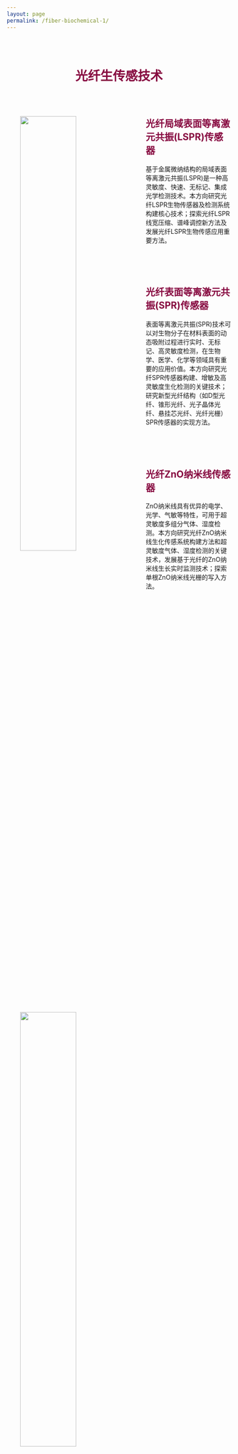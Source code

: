 ```yaml
---
layout: page
permalink: /fiber-biochemical-1/
---
```


<h1 style="color: #870A40; padding-top: 2.5rem; padding-bottom: 0.8rem; text-align:center;">光纤生传感技术</h1>


<div class="wrap clearfix">
    <img src="{{ site.baseurl }}/images/W-1.jpg" style="float: left; width: 50%; margin: 15px; padding: 15px;" >
    <h2 style="color: #870A40;padding-top: 1.9rem;">光纤局域表面等离激元共振(LSPR)传感器</h2> 
    <ul>    
    基于金属微纳结构的局域表面等离激元共振(LSPR)是一种高灵敏度、快速、无标记、集成光学检测技术。本方向研究光纤LSPR生物传感器及检测系统构建核心技术；探索光纤LSPR线宽压缩、谱峰调控新方法及发展光纤LSPR生物传感应用重要方法。
    <ul>
</div>

<br>

<div class="wrap clearfix">
    <img src="{{ site.baseurl }}/images/W-1.jpg" style="float: left; width: 50%; margin: 15px; padding: 15px;" >
    <h2 style="color: #870A40;padding-top: 1.9rem;">光纤表面等离激元共振(SPR)传感器</h2> 
    <ul>
        表面等离激元共振(SPR)技术可以对生物分子在材料表面的动态吸附过程进行实时、无标记、高灵敏度检测，在生物学、医学、化学等领域具有重要的应用价值。本方向研究光纤SPR传感器构建、增敏及高灵敏度生化检测的关键技术；研究新型光纤结构（如D型光纤、锥形光纤、光子晶体光纤、悬挂芯光纤、光纤光栅）SPR传感器的实现方法。
    </ul>
</div>

<br>

<div class="wrap clearfix">
    <img src="{{ site.baseurl }}/images/ZnO-699x457.jpg" style="float: left; width: 50%; margin: 15px; padding: 15px;" >
    <h2 style="color: #870A40;padding-top: 1.9rem;">光纤ZnO纳米线传感器</h2>
    <p>
    ZnO纳米线具有优异的电学、光学、气敏等特性，可用于超灵敏度多组分气体、湿度检测。本方向研究光纤ZnO纳米线生化传感系统构建方法和超灵敏度气体、湿度检测的关键技术，发展基于光纤的ZnO纳米线生长实时监测技术；探索单根ZnO纳米线光栅的写入方法。
    </p>
</div>

<br>
